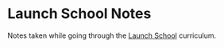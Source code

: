 # Launch School Notes
Notes taken while going through the [Launch School](https://launchschool.com/) curriculum.
